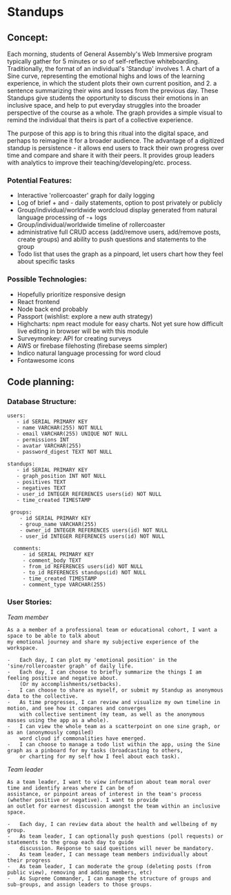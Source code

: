 # Standups

<main>

<article>

## Concept:

Each morning, students of General Assembly's Web Immersive program typically gather for 5 minutes or so of self-reflective whiteboarding. Traditionally, the format of an individual's 'Standup' involves 1. A chart of a Sine curve, representing the emotional highs and lows of the learning experience, in which the student plots their own current position, and 2. a sentence summarizing their wins and losses from the previous day. 
These Standups give students the opportunity to discuss their emotions in an inclusive space, and help to put everyday struggles into the broader perspective of the course as a whole. The graph provides a simple visual to remind the individual that theirs is part of a collective experience.

The purpose of this app is to bring this ritual into the digital space, and perhaps to reimagine it for a broader audience. The advantage of a digitized standup is persistence - it allows end users to track their own progress over time and compare and share it with their peers. It provides group leaders with analytics to improve their teaching/developing/etc. process.

### Potential Features:

*   Interactive 'rollercoaster' graph for daily logging
*   Log of brief + and - daily statements, option to post privately or publicly
*   Group/individual/worldwide wordcloud display generated from natural language processing of -+ logs
*   Group/individual/worldwide timeline of rollercoaster
*   administrative full CRUD access (add/remove users, add/remove posts, create groups) and ability to push questions and statements to the group
*   Todo list that uses the graph as a pinpoard, let users chart how they feel about specific tasks

### Possible Technologies:

*   Hopefully prioritize responsive design
*   React frontend
*   Node back end probably
*   Passport (wishlist: explore a new auth strategy)
*   Highcharts: npm react module for easy charts. Not yet sure how difficult live editing in browser will be with this module
*   Surveymonkey: API for creating surveys
*   AWS or firebase filehosting (firebase seems simpler)
*   Indico natural language processing for word cloud
*   Fontawesome icons

</article>

<article>

## Code planning:

### Database Structure:

    users:
       - id SERIAL PRIMARY KEY
       - name VARCHAR(255) NOT NULL
       - email VARCHAR(255) UNIQUE NOT NULL
       - permissions INT
       - avatar VARCHAR(255)
       - password_digest TEXT NOT NULL
    
    standups:
       - id SERIAL PRIMARY KEY
       - graph_position INT NOT NULL
       - positives TEXT
       - negatives TEXT
       - user_id INTEGER REFERENCES users(id) NOT NULL
       - time_created TIMESTAMP
      
     groups:
        - id SERIAL PRIMARY KEY
        - group_name VARCHAR(255)
        - owner_id INTEGER REFERENCES users(id) NOT NULL
        - user_id INTEGER REFERENCES users(id) NOT NULL
      
      comments:
         - id SERIAL PRIMARY KEY
         - comment_body TEXT
         - from_id REFERENCES users(id) NOT NULL
         - to_id REFERENCES standups(id) NOT NULL
         - time_created TIMESTAMP
         - comment_type VARCHAR(255)
         
### User Stories:

   _Team member_

    As a a member of a professional team or educational cohort, I want a space to be able to talk about 
    my emotional journey and share my subjective experience of the workspace.

    -   Each day, I can plot my 'emotional position' in the 'sine/rollercoaster graph' of daily life.
    -   Each day, I can choose to briefly summarize the things I am feeling positive and negative about. 
        (Or my accomplishments/setbacks). 
    -   I can choose to share as myself, or submit my Standup as anonymous data to the collective.
    -   As time progresses, I can review and visualize my own timeline in motion, and see how it compares and converges 
        with collective sentiment (my team, as well as the anonymous masses using the app as a whole). 
    -   I can view the whole team as a scatterpoint on one sine graph, or as an (anonymously compiled) 
        word cloud if commonalities have emerged. 
    -   I can choose to manage a todo list within the app, using the Sine graph as a pinboard for my tasks (broadcasting to others, 
        or charting for my self how I feel about each task).

  _Team leader_

    As a team leader, I want to view information about team moral over time and identify areas where I can be of 
    assistance, or pinpoint areas of interest in the team's process (whether positive or negative). I want to provide 
    an outlet for earnest discussion amongst the team within an inclusive space.

    -   Each day, I can review data about the health and wellbeing of my group.
    -   As team leader, I can optionally push questions (poll requests) or statements to the group each day to guide 
        discussion. Response to said questions will never be mandatory.
    -   As team leader, I can message team members individually about their progress
    -   As team leader, I can moderate the group (deleting posts (from public view), removing and adding members, etc)
    -   As Supreme Commander, I can manage the structure of groups and sub-groups, and assign leaders to those groups.

</article>

</main>

